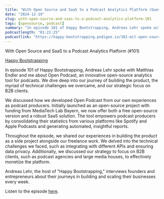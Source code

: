 ```yaml
---
title: "With Open Source and SaaS to a Podcast Analytics Platform (Guest on Happy Bootstrapping Podcast)"
date: "2024-12-19"
slug: with-open-source-and-saas-to-a-podcast-analytics-platform-101
tags: [opensource, podcast]
summary: "In episode 101 of Happy Bootstrapping, Andreas Lehr spoke with Matthias Endler and me about Open Podcast, an open-source analytics tool for podcasts. We share our experiences in building the product, the technical challenges we faced, and our strategy to focus on B2B clients. Podcast is in German."
podcastlength: "01:22:25"
podcastlink: "https://happy-bootstrapping.podigee.io/101-mit-open-source-und-saas-zur-podcast-analytics-plattform-101"
---
```


With Open Source and SaaS to a Podcast Analytics Platform (#101)

[Happy Bootstrapping](https://happy-bootstrapping.podigee.io/101-mit-open-source-und-saas-zur-podcast-analytics-plattform-101)

In episode 101 of Happy Bootstrapping, Andreas Lehr spoke with Matthias Endler and me about Open Podcast, an innovative open-source analytics tool for podcasts. We dive deep into our journey of building the product, the myriad of technical challenges we overcame, and our strategic focus on B2B clients.

We discussed how we developed Open Podcast from our own experiences as podcast producers. Initially launched as an open-source project with funding from MediaTech Lab Bayern, we now offer both a free open-source version and a robust SaaS solution. The tool empowers podcast producers by consolidating their statistics from various platforms like Spotify and Apple Podcasts and generating automated, insightful reports.

Throughout the episode, we shared our experiences in building the product as a side project alongside our freelance work. We delved into the technical challenges we faced, such as integrating with different APIs and ensuring data privacy. Additionally, we discussed our strategy to focus on B2B clients, such as podcast agencies and large media houses, to effectively monetize the platform.

Andreas Lehr, the host of "Happy Bootstrapping," interviews founders and entrepreneurs about their journeys in building and scaling their businesses every week.

Listen to the episode [here](https://happy-bootstrapping.podigee.io/101-mit-open-source-und-saas-zur-podcast-analytics-plattform-101).